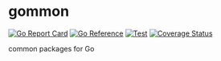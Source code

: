 # gommon

[![Go Report Card](https://goreportcard.com/badge/github.com/m0t0k1ch1/gommon)](https://goreportcard.com/report/github.com/m0t0k1ch1/gommon)
[![Go Reference](https://pkg.go.dev/badge/github.com/m0t0k1ch1/gommon.svg)](https://pkg.go.dev/github.com/m0t0k1ch1/gommon)
[![Test](https://github.com/m0t0k1ch1/gommon/actions/workflows/test.yml/badge.svg)](https://github.com/m0t0k1ch1/gommon/actions/workflows/test.yml)
[![Coverage Status](https://coveralls.io/repos/github/m0t0k1ch1/gommon/badge.svg?branch=dev)](https://coveralls.io/github/m0t0k1ch1/gommon?branch=dev)

common packages for Go
